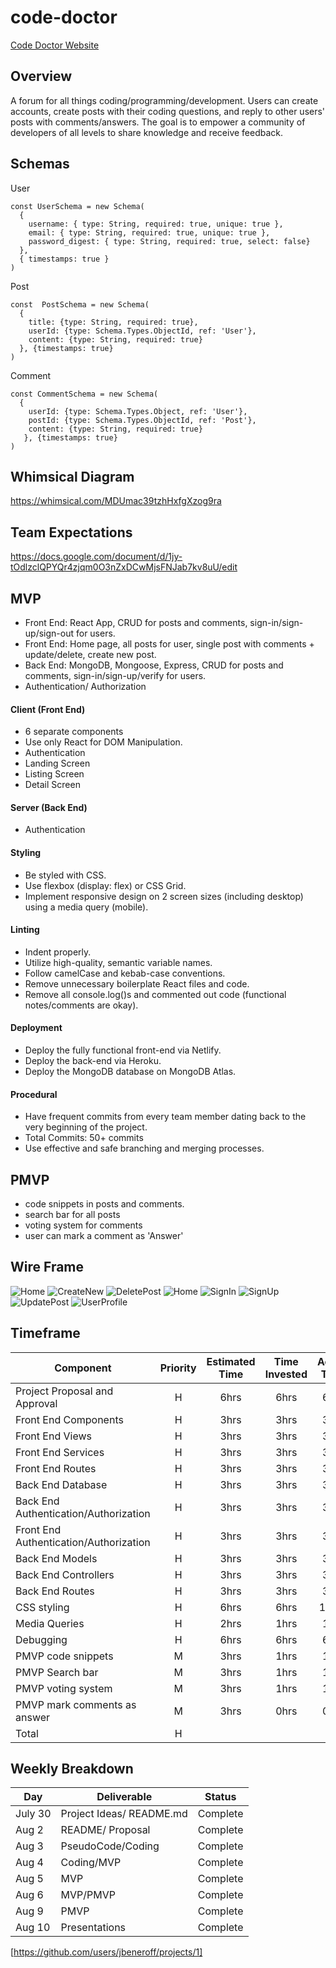 # code-doctor

[Code Doctor Website](https://codedoctor.netlify.app/)

## Overview
A forum for all things coding/programming/development. Users can create accounts, create posts with their coding questions, and reply to other users' posts with comments/answers. The goal is to empower a community of developers of all levels to share knowledge and receive feedback.

## Schemas
User
```
const UserSchema = new Schema(
  {
    username: { type: String, required: true, unique: true },
    email: { type: String, required: true, unique: true },
    password_digest: { type: String, required: true, select: false}
  },
  { timestamps: true }
)
```
Post
```
const  PostSchema = new Schema(
  {
    title: {type: String, required: true},
    userId: {type: Schema.Types.ObjectId, ref: 'User'},
    content: {type: String, required: true}
  }, {timestamps: true}
)
```
Comment
```
const CommentSchema = new Schema(
  {
    userId: {type: Schema.Types.Object, ref: 'User'},
    postId: {type: Schema.Types.ObjectId, ref: 'Post'},
    content: {type: String, required: true}
   }, {timestamps: true}
)
```

## Whimsical Diagram

https://whimsical.com/MDUmac39tzhHxfgXzog9ra

## Team Expectations

https://docs.google.com/document/d/1jy-tOdlzclQPYQr4zjqm0O3nZxDCwMjsFNJab7kv8uU/edit


## MVP
- Front End: React App, CRUD for posts and comments, sign-in/sign-up/sign-out for users.
- Front End: Home page, all posts for user, single post with comments + update/delete, create new post.
- Back End: MongoDB, Mongoose, Express, CRUD for posts and comments, sign-in/sign-up/verify for users.
- Authentication/ Authorization


#### Client (Front End)

-  6 separate components 
- Use only React for DOM Manipulation.
- Authentication
- Landing Screen
- Listing Screen
- Detail Screen

#### Server (Back End)
- Authentication

#### Styling
- Be styled with CSS.
- Use flexbox (display: flex) or CSS Grid.
- Implement responsive design on 2 screen sizes (including desktop) using a media query (mobile).

#### Linting
- Indent properly.
- Utilize high-quality, semantic variable names.
- Follow camelCase and kebab-case conventions.
- Remove unnecessary boilerplate React files and code.
- Remove all console.log()s and commented out code (functional notes/comments are okay).

#### Deployment
- Deploy the fully functional front-end via Netlify.
- Deploy the back-end via Heroku.
- Deploy the MongoDB database on MongoDB Atlas.

#### Procedural
- Have frequent commits from every team member dating  back to the very beginning of the project. 
- Total Commits: 50+ commits
- Use effective and safe branching and merging processes.


## PMVP
- code snippets in posts and comments.
- search bar for all posts
- voting system for comments
- user can mark a comment as 'Answer'

## Wire Frame

![Home](https://user-images.githubusercontent.com/85003025/127893181-0e220225-ac1d-4a6f-a1d4-ad336d376888.png)
![CreateNew](https://user-images.githubusercontent.com/85003025/127893190-dc156e3b-b447-43a6-9b1c-ea8908e8d6ee.png)
![DeletePost](https://user-images.githubusercontent.com/85003025/127893195-9ac0fe2e-9b28-41cc-bfe2-f5e391fde9db.png)
![Home](https://user-images.githubusercontent.com/85003025/127893201-5c76a8e7-8320-4475-a136-681b3ad1c769.png)
![SignIn](https://user-images.githubusercontent.com/85003025/127893207-4e6318d1-931b-479b-894c-98c1151c36cc.png)
![SignUp](https://user-images.githubusercontent.com/85003025/127893216-52c84f67-cfb7-447b-bd72-797d1330f044.png)
![UpdatePost](https://user-images.githubusercontent.com/85003025/127893222-6788fe22-b3f2-42fd-bdcf-6972e886f219.png)
![UserProfile](https://user-images.githubusercontent.com/85003025/127893227-01448d03-5c1e-4f4e-8c26-0b02711488e0.png)


## Timeframe

| Component                              | Priority | Estimated Time | Time Invested | Actual Time |
| -------------------------------------- | :------: | :------------: | :-----------: | :---------: |
| Project Proposal and Approval          |    H     |      6hrs      |      6hrs     |     6hrs   |
| Front End Components          |    H     |      3hrs      |     3hrs      |    3hrs     |
| Front End Views          |    H     |      3hrs      |     3hrs      |    3hrs     |
| Front End Services        |    H     |      3hrs      |     3hrs     |     3hrs    |
| Front End Routes          |    H     |      3hrs      |      3hrs     |     3hrs    |
| Back End Database          |    H     |      3hrs      |      3hrs     |     3hrs    |
| Back End Authentication/Authorization         |    H     |      3hrs      |     3hrs     |   3hrs    |
| Front End Authentication/Authorization         |    H     |      3hrs      |     3hrs      |    3hrs    |
| Back End Models         |    H     |      3hrs      |     3hrs      |    3hrs     |
| Back End Controllers          |    H     |      3hrs      |     3hrs     |    3hrs     |
| Back End Routes         |    H     |      3hrs      |     3hrs    |    3hrs     |
| CSS styling         |    H     |      6hrs      |     6hrs    |     10hrs    |
| Media Queries        |    H     |      2hrs      |     1hrs    |    1hrs     |
| Debugging        |    H     |      6hrs      |     6hrs    |    6hrs     |
| PMVP code snippets         |    M     |      3hrs      |     1hrs      |    1hrs    |
| PMVP Search bar         |    M     |      3hrs      |     1hrs     |     1hrs    |
| PMVP voting system         |    M     |      3hrs      |    1hrs     |     1hrs    |
| PMVP mark comments as answer         |    M     |      3hrs      |     0hrs     |     0hrs    |
| Total |    H     |           |          |        |

## Weekly Breakdown

| Day        | Deliverable                                          | Status   |
| ---------- | ---------------------------------------------------- | -------- |
| July 30    | Project Ideas/ README.md   | Complete |
| Aug 2    | README/ Proposal | Complete |
| Aug 3    | PseudoCode/Coding                 | Complete |
| Aug 4   |  Coding/MVP                                               | Complete |
| Aug 5    | MVP                                           | Complete |
| Aug 6 | MVP/PMVP                                                 | Complete |
| Aug 9    | PMVP                                       | Complete |
| Aug 10    | Presentations                                        | Complete |

[https://github.com/users/jbeneroff/projects/1]
